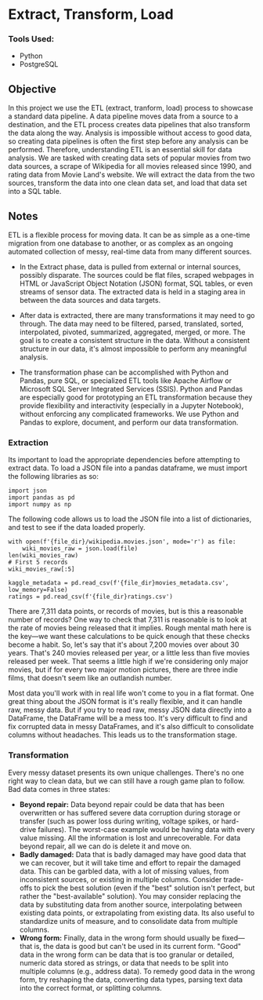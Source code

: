 # Extract, Transform, Load

### Tools Used:
- Python
- PostgreSQL

## Objective
In this project we use the ETL (extract, tranform, load) process to showcase a standard data pipeline.  A data pipeline moves data from a source to a destination, and the ETL process creates data pipelines that also transform the data along the way. Analysis is impossible without access to good data, so creating data pipelines is often the first step before any analysis can be performed. Therefore, understanding ETL is an essential skill for data analysis. We are tasked with creating data sets of popular movies from two data sources, a scrape of Wikipedia for all movies released since 1990, and rating data from Movie Land's website. We will extract the data from the two sources, transform the data into one clean data set, and load that data set into a SQL table.



## Notes

ETL is a flexible process for moving data. It can be as simple as a one-time migration from one database to another, or as complex as an ongoing automated collection of messy, real-time data from many different sources.

- In the Extract phase, data is pulled from external or internal sources, possibly disparate. The sources could be flat files, scraped webpages in HTML or JavaScript Object Notation (JSON) format, SQL tables, or even streams of sensor data. The extracted data is held in a staging area in between the data sources and data targets.

- After data is extracted, there are many transformations it may need to go through. The data may need to be filtered, parsed, translated, sorted, interpolated, pivoted, summarized, aggregated, merged, or more. The goal is to create a consistent structure in the data. Without a consistent structure in our data, it's almost impossible to perform any meaningful analysis.

- The transformation phase can be accomplished with Python and Pandas, pure SQL, or specialized ETL tools like Apache Airflow or Microsoft SQL Server Integrated Services (SSIS). Python and Pandas are especially good for prototyping an ETL transformation because they provide flexibility and interactivity (especially in a Jupyter Notebook), without enforcing any complicated frameworks. We use Python and Pandas to explore, document, and perform our data transformation.

### Extraction  
Its important to load the appropriate dependencies before attempting to extract data. To load a JSON file into a pandas dataframe, we must import the following libraries as so:  
```
import json
import pandas as pd
import numpy as np
```  
The following code allows us to load the JSON file into a list of dictionaries, and test to see if the data loaded properly.  
```
with open(f'{file_dir}/wikipedia.movies.json', mode='r') as file:
    wiki_movies_raw = json.load(file)
len(wiki_movies_raw)
# First 5 records
wiki_movies_raw[:5]

kaggle_metadata = pd.read_csv(f'{file_dir}movies_metadata.csv', low_memory=False)
ratings = pd.read_csv(f'{file_dir}ratings.csv')
```  
There are 7,311 data points, or records of movies, but is this a reasonable number of records? One way to check that 7,311 is reasonable is to look at the rate of movies being released that it implies. Rough mental math here is the key—we want these calculations to be quick enough that these checks become a habit. So, let's say that it's about 7,200 movies over about 30 years. That's 240 movies released per year, or a little less than five movies released per week. That seems a little high if we're considering only major movies, but if for every two major motion pictures, there are three indie films, that doesn't seem like an outlandish number.  

Most data you'll work with in real life won't come to you in a flat format. One great thing about the JSON format is it's really flexible, and it can handle raw, messy data. But if you try to read raw, messy JSON data directly into a DataFrame, the DataFrame will be a mess too. It's very difficult to find and fix corrupted data in messy DataFrames, and it's also difficult to consolidate columns without headaches. This leads us to the transformation stage.

### Transformation  
Every messy dataset presents its own unique challenges. There's no one right way to clean data, but we can still have a rough game plan to follow. Bad data comes in three states:

- **Beyond repair:** Data beyond repair could be data that has been overwritten or has suffered severe data corruption during storage or transfer (such as power loss during writing, voltage spikes, or hard-drive failures). The worst-case example would be having data with every value missing. All the information is lost and unrecoverable. For data beyond repair, all we can do is delete it and move on.  
- **Badly damaged:** Data that is badly damaged may have good data that we can recover, but it will take time and effort to repair the damaged data. This can be garbled data, with a lot of missing values, from inconsistent sources, or existing in multiple columns. Consider trade-offs to pick the best solution (even if the "best" solution isn't perfect, but rather the "best-available" solution). You may consider replacing the data by substituting data from another source, interpolating between existing data points, or extrapolating from existing data. Its also useful to standardize units of measure, and to consolidate data from multiple columns.  
- **Wrong form:** Finally, data in the wrong form should usually be fixed—that is, the data is good but can't be used in its current form. "Good" data in the wrong form can be data that is too granular or detailed, numeric data stored as strings, or data that needs to be split into multiple columns (e.g., address data). To remedy good data in the wrong form, try reshaping the data, converting data types, parsing text data into the correct format, or splitting columns.
